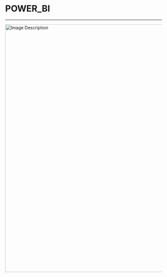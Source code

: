 # POWER_BI
<hr> 
<img src="https://github.com/user-attachments/assets/64b60047-315d-4591-995c-7e783b6061ae" alt="Image Description" width="800" />


